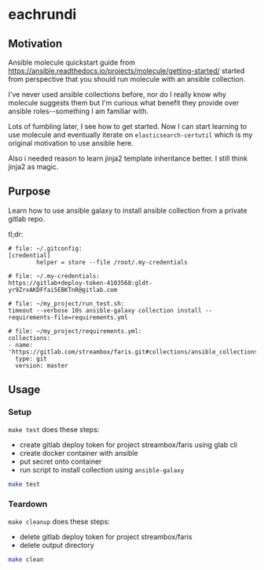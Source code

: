 # eachrundi

## Motivation

Ansible molecule quickstart guide from https://ansible.readthedocs.io/projects/molecule/getting-started/
started from perspective that you should run molecule with an ansible collection.

I've never used ansible collections before, nor do I really know why molecule suggests them but I'm curious what benefit they provide over ansible roles--something I am familiar with.

Lots of fumbling later, I see how to get started.  Now I can start learning to use molecule and eventually iterate on `elasticsearch-certutil` which is my original motivation to use ansible here.


Also i needed reason to learn jinja2 template inheritance better.  I still think jinja2 as magic.

## Purpose

Learn how to use ansible galaxy to install ansible collection from a private gitlab repo.


tl;dr:
```log
# file: ~/.gitconfig:
[credential]
        helper = store --file /root/.my-credentials

# file: ~/.my-credentials:
https://gitlab+deploy-token-4103568:gldt-yr9ZrxAKDFfai5EBKTnR@gitlab.com

# file: ~/my_project/run_test.sh:
timeout --verbose 10s ansible-galaxy collection install --requirements-file=requirements.yml

# file: ~/my_project/requirements.yml:
collections:
- name: 'https://gitlab.com/streambox/faris.git#collections/ansible_collections/foo'
  type: git
  version: master
```


## Usage

### Setup

`make test` does these steps:

- create gitlab deploy token for project streambox/faris using glab cli
- create docker container with ansible
- put secret onto container
- run script to install collection using `ansible-galaxy`




```bash
make test
```

### Teardown



`make cleanup` does these steps:

- delete gitlab deploy token for project streambox/faris
- delete output directory


```bash
make clean
```
